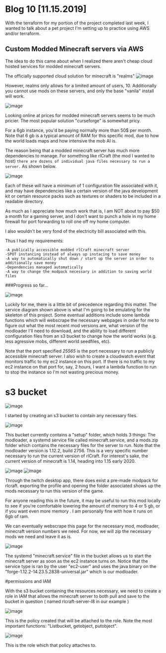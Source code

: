 # Blog 10 [11.15.2019]

With the terraform for my portion of the project completed last week,  I wanted to talk about a pet project I'm setting up to practice using AWS and/or terraform. 

## Custom Modded Minecraft servers via AWS

The idea to do this came about when I realized there aren't cheap cloud hosted services for modded minecraft servers.

The officially supported cloud solution for minecraft is "realms"
![image](https://user-images.githubusercontent.com/20525440/68989404-29576300-07fb-11ea-8026-793f7cb007ab.png)

However, realms only allows for a limited amount of users, 10. Additionally you cannot use mods on these servers, and only  the base "vanila" install will work.

![image](https://user-images.githubusercontent.com/20525440/68989388-eb5a3f00-07fa-11ea-9369-f77741db486f.png)

Looking online at prices for modded minecraft servers seems to be much pricier. The most popular solution "curseforge" is somewhat pricy. 

For a 6gb instance, you'd be paying normally more than 50$ per month. Note that 6 gb is a typical amount of RAM for this specific mod, due to how the world loads maps and how intensive the mob AI is.

The reason being that a modded minecraft server has much more dependencies to manage. For something like rlCraft (the mod I wanted to host) ```there are dozens of individual java files necessary to run a server.``` As shown below.

![image](https://user-images.githubusercontent.com/20525440/68989459-0f6a5000-07fc-11ea-8723-fa32009b5de6.png)

Each of these will have a minimum of 1 configuration file associated with it, and may have dependencies like a certain version of the java development kit or certain resource packs such as textures or shaders to be included in a readable directory.

As much as I appreciate how much work that is, I am NOT about to pay $50 a month for a gaming server, and I don't want to punch a hole in my home firewall for port forwarding to roll one off my home computer.

I also wouldn't be very fond of the electricity bill associated with this.


Thus I had my requirements:
```
-A publically accessible modded rlCraft minecraft server
-SPOT instancing instead of always up instacing to save money
-A way to automatically shut down / start up the server in order to additionally save money
-Dependencies managed automatically
-A way to change the modpack necessary in addition to saving world files
```

###Progress so far...

![image](https://user-images.githubusercontent.com/20525440/68989571-abe12200-07fd-11ea-82c2-2641bf7661f2.png)

Luckily for me, there is a little bit of precedence regarding this matter. The service diagram shown above is what I'm going to be emulating for the skeleton of this project. Some eventual additions include some lambda functions which will webscrape the necessary webpages in order for me to figure out what the most recent mod versions are, what version of the modloader I'll need to download, and the ability to load different configuration files from an s3 bucket to change how the world works (e.g. less agressive mobs, different world seedfiles, etc).

Note that the port specified *25565* is the port necessary to run a publicly accessible minecraft server. I also wish to create a cloudwatch event that monitors traffic to my ec2 instance on this port. If there is no traffic to my ec2 instance on that port for, say, 2 hours, I want a lambda function to run to stop the instance so I'm not wasting precious money.

# s3 bucket
![image](https://user-images.githubusercontent.com/20525440/68989639-83a5f300-07fe-11ea-9da9-a1539fe6255d.png)

I started by creating an s3 bucket to contain any necessary files.

![image](https://user-images.githubusercontent.com/20525440/68989652-9b7d7700-07fe-11ea-9ade-d54a6625e41a.png)

This bucket currently contains a "setup" folder, which holds 3 things: The modloader, a systemd service file called minecraft.service, and a mods.zip folder which contains the necessary files for the server to run. Note that the modloader version is 1.12.2, build 2756. This is a very specific number necessary to run the current version of rlCraft. For interest's sake, the current version of minecraft is 1.14, heading into 1.15 early 2020.

![image](https://user-images.githubusercontent.com/20525440/68989727-6cb3d080-07ff-11ea-8e48-0a1101f381a6.png)
![image](https://user-images.githubusercontent.com/20525440/68989738-9240da00-07ff-11ea-8721-49e72b55b1cd.png)

Through the twitch desktop app, there does exist a pre-made modpack for rlcraft. exporting the profile and opening the folder associated shows up the mods necessary to run this version of the game.

For anyone reading this in the future, it may be useful to run this mod locally to see if you're comfortable lowering the amount of memory to 4 or 5 gb, or if you want even more memory . I am personally fine with how it runs on 6gb of ram.

We  can eventually webscrape this page for the necessary mod, modloader, minecraft version numbers we need. For now, we will zip the necessary mods we need and leave it as is.

![image](https://user-images.githubusercontent.com/20525440/68989767-07141400-0800-11ea-9c53-1531fcb06921.png)

The systemd "minecraft.service" file in the bucket allows us to start the minecraft server as soon as the ec2 instance turns on. Notice that the service type is ran by the user "ec2-user" and uses the java binary on the "forge-1.12.2-14.23.5.2838-universal.jar" which is our modloader.

#permissions and IAM

With the s3 bucket containing the resources necessary, we need to create a role in IAM that allows the minecraft server to both pull and save to the bucket in question ( named rlcraft-server-l8 in our example )

![image](https://user-images.githubusercontent.com/20525440/68989838-d5e81380-0800-11ea-9896-8224ad72b44b.png)

This is the policy created that will be attached to the role. Note the most important functions: "Listbucket, getobject, putobject".

![image](https://user-images.githubusercontent.com/20525440/68989848-f6b06900-0800-11ea-8569-67be3feea959.png)

This is the role which that policy attaches to.
